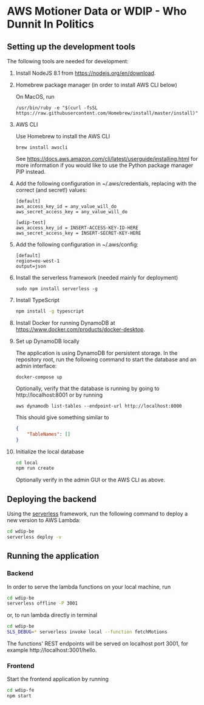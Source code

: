 # AWS Motioner Data or WDIP - Who Dunnit In Politics

## Setting up the development tools

The following tools are needed for development:

1. Install NodeJS 8.1 from https://nodejs.org/en/download.

1. Homebrew package manager (in order to install AWS CLI below)

    On MacOS, run

    ```/usr/bin/ruby -e "$(curl -fsSL https://raw.githubusercontent.com/Homebrew/install/master/install)"```

1. AWS CLI

    Use Homebrew to install the AWS CLI

    ```brew install awscli```

    See https://docs.aws.amazon.com/cli/latest/userguide/installing.html for more information if you would like to use the Python package manager PIP instead.

1. Add the following configuration in ~/.aws/credentials, replacing with the correct (and secret!) values:

    ```text
    [default]
    aws_access_key_id = any_value_will_do
    aws_secret_access_key = any_value_will_do

    [wdip-test]
    aws_access_key_id = INSERT-ACCESS-KEY-ID-HERE
    aws_secret_access_key = INSERT-SECRET-KEY-HERE
    ```

2. Add the following configuration in ~/.aws/config:

    ```text
    [default]
    region=eu-west-1
    output=json
    ```

1. Install the serverless framework (needed mainly for deployment)

    ```sudo npm install serverless -g```

1. Install TypeScript

    ```bash
    npm install -g typescript
    ```

1. Install Docker for running DynamoDB at https://www.docker.com/products/docker-desktop. 

1. Set up DynamoDB locally

    The application is using DynamoDB for persistent storage. In the repository root, run the following command to start the database and an admin interface:

    ```docker-compose up```

    Optionally, verify that the database is running by going to http://localhost:8001 or by running

    ```aws dynamodb list-tables --endpoint-url http://localhost:8000```

    This should give something similar to

    ```json
    {
        "TableNames": []
    }
    ```

1. Initialize the local database

    ```bash
    cd local
    npm run create
    ```

    Optionally verify in the admin GUI or the AWS CLI as above. 

## Deploying the backend

Using the [serverless](https://www.serverless.com) framework, run the following command to deploy a new version to AWS Lambda:

```bash
cd wdip-be
serverless deploy -v
```

## Running the application

### Backend

In order to serve the lambda functions on your local machine, run

```bash
cd wdip-be
serverless offline -P 3001
```

or, to run lambda directly in terminal

```bash
cd wdip-be
SLS_DEBUG=* serverless invoke local --function fetchMotions
```

The functions' REST endpoints will be served on localhost port 3001, for example http://localhost:3001/hello.

### Frontend

Start the frontend application by running

```bash
cd wdip-fe
npm start
```